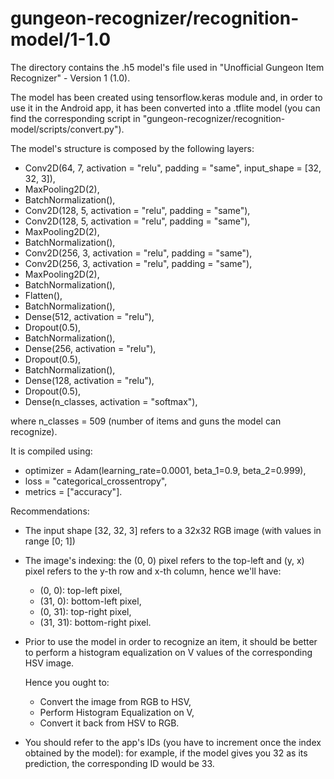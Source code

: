 # gungeon-recognizer/recognition-model/1-1.0

The directory contains the .h5 model's file used in "Unofficial Gungeon Item Recognizer" - Version 1 (1.0).

The model has been created using tensorflow.keras module and, in order to use it in the Android app, it has been converted into a .tflite model (you can find the corresponding script in "gungeon-recognizer/recognition-model/scripts/convert.py").

The model's structure is composed by the following layers:
- Conv2D(64, 7, activation = "relu", padding = "same", input_shape = \[32, 32, 3\]),
- MaxPooling2D(2),
- BatchNormalization(),
- Conv2D(128, 5, activation = "relu", padding = "same"),
- Conv2D(128, 5, activation = "relu", padding = "same"),
- MaxPooling2D(2),
- BatchNormalization(),
- Conv2D(256, 3, activation = "relu", padding = "same"),
- Conv2D(256, 3, activation = "relu", padding = "same"),
- MaxPooling2D(2),
- BatchNormalization(),
- Flatten(),
- BatchNormalization(),
- Dense(512, activation = "relu"),
- Dropout(0.5),
- BatchNormalization(),
- Dense(256, activation = "relu"),
- Dropout(0.5),
- BatchNormalization(),
- Dense(128, activation = "relu"),
- Dropout(0.5),
- Dense(n_classes, activation = "softmax"),

where n_classes = 509 (number of items and guns the model can recognize).

It is compiled using:
- optimizer = Adam(learning_rate=0.0001, beta_1=0.9, beta_2=0.999),
- loss = "categorical_crossentropy", 
- metrics = \["accuracy"\].

Recommendations:
- The input shape \[32, 32, 3\] refers to a 32x32 RGB image (with values in range \[0; 1\])
- The image's indexing: the (0, 0) pixel refers to the top-left and (y, x) pixel refers to the y-th row and x-th column, hence we'll have:
  - (0, 0): top-left pixel,
  - (31, 0): bottom-left pixel,
  - (0, 31): top-right pixel,
  - (31, 31): bottom-right pixel.
   
- Prior to use the model in order to recognize an item, it should be better to perform a histogram equalization on V values of the corresponding HSV image. 
  
  Hence you ought to:
  - Convert the image from RGB to HSV,
  - Perform Histogram Equalization on V,
  - Convert it back from HSV to RGB.
- You should refer to the app's IDs (you have to increment once the index obtained by the model): for example, if the model gives you 32 as its prediction, the corresponding ID would be 33.